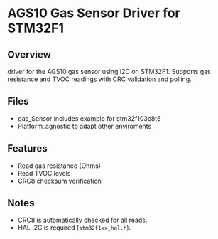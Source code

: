 # AGS10 Gas Sensor Driver for STM32F1

## Overview

driver for the AGS10 gas sensor using I2C on STM32F1. Supports gas resistance and TVOC readings with CRC validation and polling.

## Files
* gas_Sensor
includes example for stm32f103c8t6
* Platform_agnostic
to adapt other enviroments
## Features

* Read gas resistance (Ohms)
* Read TVOC levels
* CRC8 checksum verification

## Notes
* CRC8 is automatically checked for all reads.
* HAL I2C is required (`stm32f1xx_hal.h`).
